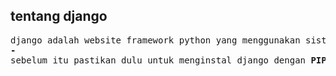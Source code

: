 ## **tentang django**

<pre>
django adalah website framework python yang menggunakan sistem MVP.
<b>-</b>
sebelum itu pastikan dulu untuk menginstal django dengan <b>PIP command</b>. </pre>


